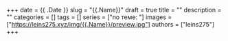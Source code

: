 +++ 
date        = {{ .Date }}
slug        = "{{.Name}}"
draft       = true
title       = ""
description = ""
categories  = []
tags        = []
series      = ["по теме: "]
images      = ["https://leins275.xyz/img/{{.Name}}/preview.jpg"]
authors     = ["leins275"]
+++

